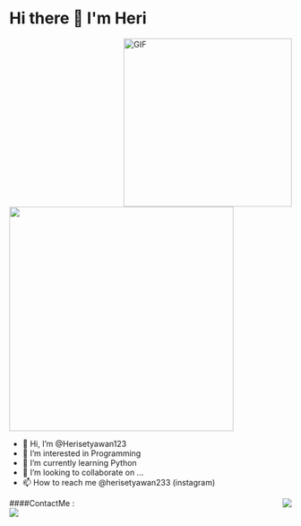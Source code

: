 <h1 style="center">
    Hi there 👋 I'm Heri
</h1>


<img align="right" height="300"  alt="GIF" src="https://i.pinimg.com/originals/7f/9b/92/7f9b92e6d10799bd7d3c47433fb3e020.gif" />

<img align="center" src="https://github-readme-stats.vercel.app/api?username=Herisetyawan123&show_icons=true&theme=radical" width="400">

- 👋 Hi, I’m @Herisetyawan123
- 👀 I’m interested in Programming
- 🌱 I’m currently learning Python
- 💞️ I’m looking to collaborate on ...
- 📫 How to reach me @herisetyawan233 (instagram)


<img align="right" src="https://github-readme-stats.vercel.app/api/top-langs/?username=Herisetyawan123&layout=compact&theme=dracula" />

####ContactMe :
<br>
<a href="https://www.instagram.com/herisetyawan233/">
    <img src="https://img.shields.io/badge/herisetyawan233-bc2a8d?style=for-the-badge&logo=instagram&logoColor=white" />
</a>




<!---
Herisetyawan123/Herisetyawan123 is a ✨ special ✨ repository because its `README.md` (this file) appears on your GitHub profile.
You can click the Preview link to take a look at your changes.
--->
